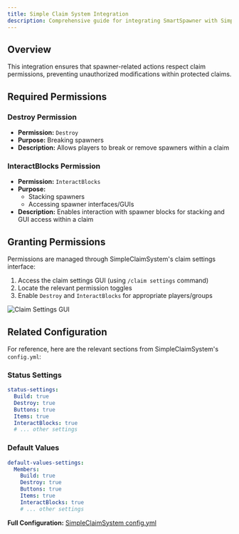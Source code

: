 ```yaml
---
title: Simple Claim System Integration
description: Comprehensive guide for integrating SmartSpawner with Simple Claim System for enhanced spawner protection and management.
---
```


## Overview

This integration ensures that spawner-related actions respect claim permissions, preventing unauthorized modifications within protected claims.

## Required Permissions

### Destroy Permission
- **Permission:** `Destroy`
- **Purpose:** Breaking spawners
- **Description:** Allows players to break or remove spawners within a claim

### InteractBlocks Permission
- **Permission:** `InteractBlocks`
- **Purpose:** 
  - Stacking spawners
  - Accessing spawner interfaces/GUIs
- **Description:** Enables interaction with spawner blocks for stacking and GUI access within a claim

## Granting Permissions

Permissions are managed through SimpleClaimSystem's claim settings interface:

1. Access the claim settings GUI (using `/claim settings` command)
2. Locate the relevant permission toggles
3. Enable `Destroy` and `InteractBlocks` for appropriate players/groups

![Claim Settings GUI](https://www.spigotmc.org/attachments/upload_2025-4-3_21-47-29-gif.887408/)

## Related Configuration

For reference, here are the relevant sections from SimpleClaimSystem's `config.yml`:

### Status Settings
```yaml
status-settings:
  Build: true
  Destroy: true
  Buttons: true
  Items: true
  InteractBlocks: true
  # ... other settings
```

### Default Values
```yaml
default-values-settings:
  Members:
    Build: true
    Destroy: true
    Buttons: true
    Items: true
    InteractBlocks: true
    # ... other settings
```

**Full Configuration:** [SimpleClaimSystem config.yml](https://github.com/Xyness/SimpleClaimSystem/blob/main/src/main/resources/config.yml#L284)